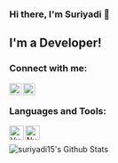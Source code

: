 ### Hi there, I'm Suriyadi 👋

## I'm a Developer!

### Connect with me:

[<img align="left" alt="suriyadi | LinkedIn" width="22px" src="https://cdn.jsdelivr.net/npm/simple-icons@v3/icons/linkedin.svg" />][linkedin]
[<img align="left" alt="suriyadi | Instagram" width="22px" src="https://cdn.jsdelivr.net/npm/simple-icons@v3/icons/instagram.svg" />][instagram]

<br />

### Languages and Tools:

[<img align="left" alt="Vue.js" width="26px" src="https://vuejs.org/images/logo.png" />](https://vuejs.org/)
[<img align="left" alt="Nuxt.js" width="26px" src="https://nuxtjs.org/meta_400.png" />](https://nuxtjs.org/)

<br />
<br />

<img align="left" alt="suriyadi15's Github Stats" src="https://github-readme-stats.codestackr.vercel.app/api?username=suriyadi15&show_icons=true&hide_border=true" />

[instagram]: https://instagram.com/suriyadi15
[linkedin]: https://linkedin.com/in/suryadi121
